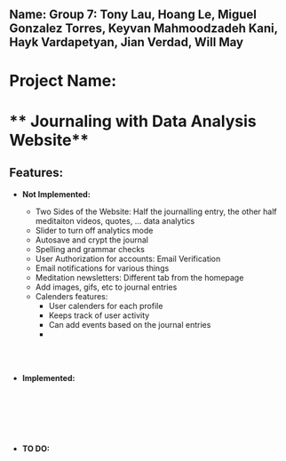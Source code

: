 ## Name: Group 7: Tony Lau, Hoang Le, Miguel Gonzalez Torres, Keyvan Mahmoodzadeh Kani, Hayk Vardapetyan, Jian Verdad, Will May

# Project Name: 

# ** Journaling with Data Analysis Website**

## Features:

- <strong>Not Implemented:</strong>

    - Two Sides of the Website: Half the journalling entry, the other half meditaiton videos, quotes, ... data analytics 
    - Slider to turn off analytics mode
    - Autosave and crypt the journal
    - Spelling and grammar checks
    - User Authorization for accounts: Email Verification
    - Email notifications for various things
    - Meditation newsletters: Different tab from the homepage
    - Add images, gifs, etc to journal entries
    - Calenders features:
        - User calenders for each profile
        - Keeps track of user activity
        - Can add events based on the journal entries
        - 

<br><br>

- <strong>Implemented:</strong>

<br><br>



<br><br>

- <strong>TO DO:</strong>


<br><br>
